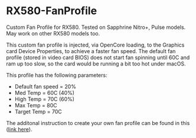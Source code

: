# RX580-FanProfile
Custom Fan Profile for RX580. Tested on Sapphrine Nitro+, Pulse models. May work on other RX580 models too.

This custom fan profile is injected, via OpenCore loading, to the Graphics card Device Properties, to achieve a faster fan speed. The default fan profile (stored in video card BIOS) does not start fan spinning until 60C and ram up too slow, so the card would be running a bit too hot under macOS. 

This profile has the following parameters:
- Default fan speed = 20% 
- Med Temp = 60C  (40%)
- High Temp = 70C (60%)
- Max Temp = 80C
- Target Temp = 70C

The additonal instruction to create your own fan profile can be found in this ([link here](https://old.reddit.com/r/hackintosh/comments/hg56pv/guide_polaris_rx_560_580_etc_custom_powerplay/)).
